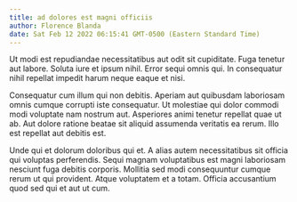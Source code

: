 ```yaml
---
title: ad dolores est magni officiis
author: Florence Blanda
date: Sat Feb 12 2022 06:15:41 GMT-0500 (Eastern Standard Time)
---
```

Ut modi est repudiandae necessitatibus aut odit sit cupiditate. Fuga tenetur aut labore. Soluta iure et ipsum nihil. Error sequi omnis qui. In consequatur nihil repellat impedit harum neque eaque et nisi.

 Consequatur cum illum qui non debitis. Aperiam aut quibusdam laboriosam omnis cumque corrupti iste consequatur. Ut molestiae qui dolor commodi modi voluptate nam nostrum aut. Asperiores animi tenetur repellat quae ut ab. Aut dolore ratione beatae sit aliquid assumenda veritatis ea rerum. Illo est repellat aut debitis est.

 Unde qui et dolorum doloribus qui et. A alias autem necessitatibus sit officia qui voluptas perferendis. Sequi magnam voluptatibus est magni laboriosam nesciunt fuga debitis corporis. Mollitia sed modi consequuntur cumque rerum ut qui provident. Atque voluptatem et a totam. Officia accusantium quod sed qui et aut ut cum.